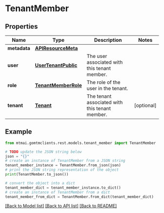 # TenantMember


## Properties

Name | Type | Description | Notes
------------ | ------------- | ------------- | -------------
**metadata** | [**APIResourceMeta**](APIResourceMeta.md) |  | 
**user** | [**UserTenantPublic**](UserTenantPublic.md) | The user associated with this tenant member. | 
**role** | [**TenantMemberRole**](TenantMemberRole.md) | The role of the user in the tenant. | 
**tenant** | [**Tenant**](Tenant.md) | The tenant associated with this tenant member. | [optional] 

## Example

```python
from mtmai.gomtmclients.rest.models.tenant_member import TenantMember

# TODO update the JSON string below
json = "{}"
# create an instance of TenantMember from a JSON string
tenant_member_instance = TenantMember.from_json(json)
# print the JSON string representation of the object
print(TenantMember.to_json())

# convert the object into a dict
tenant_member_dict = tenant_member_instance.to_dict()
# create an instance of TenantMember from a dict
tenant_member_from_dict = TenantMember.from_dict(tenant_member_dict)
```
[[Back to Model list]](../README.md#documentation-for-models) [[Back to API list]](../README.md#documentation-for-api-endpoints) [[Back to README]](../README.md)


